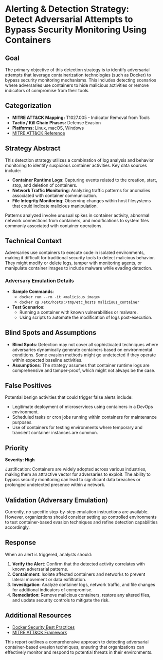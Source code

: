# Alerting & Detection Strategy: Detect Adversarial Attempts to Bypass Security Monitoring Using Containers

## Goal
The primary objective of this detection strategy is to identify adversarial attempts that leverage containerization technologies (such as Docker) to bypass security monitoring mechanisms. This includes detecting scenarios where adversaries use containers to hide malicious activities or remove indicators of compromise from their tools.

## Categorization
- **MITRE ATT&CK Mapping:** T1027.005 - Indicator Removal from Tools
- **Tactic / Kill Chain Phases:** Defense Evasion
- **Platforms:** Linux, macOS, Windows
- [MITRE ATT&CK Reference](https://attack.mitre.org/techniques/T1027/005)

## Strategy Abstract
This detection strategy utilizes a combination of log analysis and behavior monitoring to identify suspicious container activities. Key data sources include:

- **Container Runtime Logs**: Capturing events related to the creation, start, stop, and deletion of containers.
- **Network Traffic Monitoring**: Analyzing traffic patterns for anomalies associated with container communication.
- **File Integrity Monitoring**: Observing changes within host filesystems that could indicate malicious manipulation.

Patterns analyzed involve unusual spikes in container activity, abnormal network connections from containers, and modifications to system files commonly associated with container operations.

## Technical Context
Adversaries use containers to execute code in isolated environments, making it difficult for traditional security tools to detect malicious behavior. They might modify or delete logs, tamper with monitoring agents, or manipulate container images to include malware while evading detection.

### Adversary Emulation Details
- **Sample Commands**: 
  - `docker run --rm -it <malicious_image>`
  - `docker cp /etc/hosts:/tmp/etc_hosts malicious_container`
- **Test Scenarios**:
  - Running a container with known vulnerabilities or malware.
  - Using scripts to automate the modification of logs post-execution.

## Blind Spots and Assumptions
- **Blind Spots**: Detection may not cover all sophisticated techniques where adversaries dynamically generate containers based on environmental conditions. Some evasion methods might go undetected if they operate within expected baseline activities.
- **Assumptions**: The strategy assumes that container runtime logs are comprehensive and tamper-proof, which might not always be the case.

## False Positives
Potential benign activities that could trigger false alerts include:

- Legitimate deployment of microservices using containers in a DevOps environment.
- Scheduled tasks or cron jobs running within containers for maintenance purposes.
- Use of containers for testing environments where temporary and transient container instances are common.

## Priority
**Severity: High**

Justification: Containers are widely adopted across various industries, making them an attractive vector for adversaries to exploit. The ability to bypass security monitoring can lead to significant data breaches or prolonged undetected presence within a network.

## Validation (Adversary Emulation)
Currently, no specific step-by-step emulation instructions are available. However, organizations should consider setting up controlled environments to test container-based evasion techniques and refine detection capabilities accordingly.

## Response
When an alert is triggered, analysts should:

1. **Verify the Alert**: Confirm that the detected activity correlates with known adversarial patterns.
2. **Containment**: Isolate affected containers and networks to prevent lateral movement or data exfiltration.
3. **Investigation**: Analyze container logs, network traffic, and file changes for additional indicators of compromise.
4. **Remediation**: Remove malicious containers, restore any altered files, and update security controls to mitigate the risk.

## Additional Resources
- [Docker Security Best Practices](https://docs.docker.com/engine/security/)
- [MITRE ATT&CK Framework](https://attack.mitre.org/)

This report outlines a comprehensive approach to detecting adversarial container-based evasion techniques, ensuring that organizations can effectively monitor and respond to potential threats in their environments.
